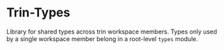 # Trin-Types
Library for shared types across trin workspace members. Types only used by a single workspace member belong in a root-level `types` module.
